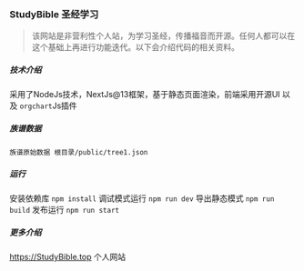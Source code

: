 ### StudyBible 圣经学习

> 该网站是非营利性个人站，为学习圣经，传播福音而开源。任何人都可以在这个基础上再进行功能迭代。以下会介绍代码的相关资料。

##### 技术介绍

采用了NodeJs技术，NextJs@13框架，基于静态页面渲染，前端采用开源UI 以及 `orgchart`Js插件

##### 族谱数据

`族谱原始数据 根目录/public/tree1.json`

##### 运行

安装依赖库
`npm install`
调试模式运行
`npm run dev`
导出静态模式
`npm run build`
发布运行
`npm run start`

##### 更多介绍

https://StudyBible.top  个人网站


